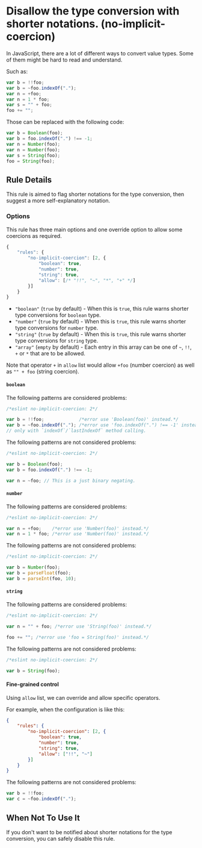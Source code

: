 # Disallow the type conversion with shorter notations. (no-implicit-coercion)

In JavaScript, there are a lot of different ways to convert value types.
Some of them might be hard to read and understand.

Such as:

```js
var b = !!foo;
var b = ~foo.indexOf(".");
var n = +foo;
var n = 1 * foo;
var s = "" + foo;
foo += "";
```

Those can be replaced with the following code:

```js
var b = Boolean(foo);
var b = foo.indexOf(".") !== -1;
var n = Number(foo);
var n = Number(foo);
var s = String(foo);
foo = String(foo);
```

## Rule Details

This rule is aimed to flag shorter notations for the type conversion, then suggest a more self-explanatory notation.

### Options

This rule has three main options and one override option to allow some coercions as required.

```js
{
    "rules": {
        "no-implicit-coercion": [2, {
            "boolean": true,
            "number": true,
            "string": true,
            "allow": [/* "!!", "~", "*", "+" */]
        }]
    }
}
```

* `"boolean"` (`true` by default) - When this is `true`, this rule warns shorter type conversions for `boolean` type.
* `"number"` (`true` by default) - When this is `true`, this rule warns shorter type conversions for `number` type.
* `"string"` (`true` by default) - When this is `true`, this rule warns shorter type conversions for `string` type.
* `"array"` (`empty` by default) - Each entry in this array can be one of `~`, `!!`, `+` or `*` that are to be allowed.

Note that operator `+` in `allow` list would allow `+foo` (number coercion) as well as `"" + foo` (string coercion).

#### `boolean`

The following patterns are considered problems:

```js
/*eslint no-implicit-coercion: 2*/

var b = !!foo;             /*error use 'Boolean(foo)' instead.*/
var b = ~foo.indexOf("."); /*error use 'foo.indexOf(".") !== -1' instead.*/
// only with `indexOf`/`lastIndexOf` method calling.

```

The following patterns are not considered problems:

```js
/*eslint no-implicit-coercion: 2*/

var b = Boolean(foo);
var b = foo.indexOf(".") !== -1;

var n = ~foo; // This is a just binary negating.
```

#### `number`

The following patterns are considered problems:

```js
/*eslint no-implicit-coercion: 2*/

var n = +foo;    /*error use 'Number(foo)' instead.*/
var n = 1 * foo; /*error use 'Number(foo)' instead.*/
```

The following patterns are not considered problems:

```js
/*eslint no-implicit-coercion: 2*/

var b = Number(foo);
var b = parseFloat(foo);
var b = parseInt(foo, 10);
```

#### `string`

The following patterns are considered problems:

```js
/*eslint no-implicit-coercion: 2*/

var n = "" + foo; /*error use 'String(foo)' instead.*/

foo += ""; /*error use 'foo = String(foo)' instead.*/
```

The following patterns are not considered problems:

```js
/*eslint no-implicit-coercion: 2*/

var b = String(foo);
```

#### Fine-grained control

Using `allow` list, we can override and allow specific operators.

For example, when the configuration is like this:

```json
{
    "rules": {
        "no-implicit-coercion": [2, {
            "boolean": true,
            "number": true,
            "string": true,
            "allow": ["!!", "~"]
        }]
    }
}
```

The following patterns are not considered problems:

```js
var b = !!foo;
var c = ~foo.indexOf(".");
```

## When Not To Use It

If you don't want to be notified about shorter notations for the type conversion, you can safely disable this rule.
